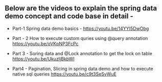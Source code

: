 ## Below are the videos to explain the spring data demo concept and code base in detail - 

* Part-1 Spring data demo basics - 
https://youtu.be/14YYI5DwObg

* Part - 2 How to execute custom quries using @query annotation
https://youtu.be/oVKpNP3FcPc

* Part 3 - Soring data and @Lock annotation to get the lock on table
https://youtu.be/UkuzIjBkbWI


* Part4 - Pagination, Slicing in spring data demo and how to execute native sql queries
https://youtu.be/c9t3SeSvWuE


